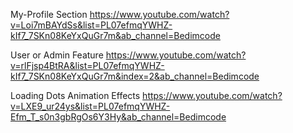 My-Profile Section 
https://www.youtube.com/watch?v=Loi7mBAYdSs&list=PL07efmqYWHZ-kIf7_7SKn08KeYxQuGr7m&ab_channel=Bedimcode

User or Admin Feature
https://www.youtube.com/watch?v=rlFjsp4BtRA&list=PL07efmqYWHZ-kIf7_7SKn08KeYxQuGr7m&index=2&ab_channel=Bedimcode

Loading Dots Animation Effects
https://www.youtube.com/watch?v=LXE9_ur24ys&list=PL07efmqYWHZ-Efm_T_s0n3gbRgOs6Y3Hy&ab_channel=Bedimcode

